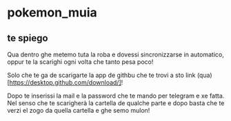 # pokemon_muia
## te spiego
Qua dentro ghe metemo tuta la roba e dovessi sincronizzarse in automatico, oppur te la scarighi ogni volta che tanto pesa poco!

Solo che te ga de scarigarte la app de githbu che te trovi a sto link (qua)[https://desktop.github.com/download/]! 

Dopo te inserissi la mail e la password che te mando per telegram e xe fatta.
Nel senso che te scarigherà la cartella de qualche parte e dopo basta che te verzi el zogo da quella cartella e ghe semo mulon!

